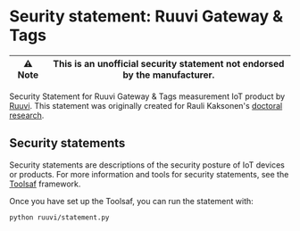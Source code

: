 # Seurity statement: Ruuvi Gateway & Tags

| ⚠  Note | This is an unofficial security statement not endorsed by the manufacturer. |
|---------|--------------------------------|

Security Statement for Ruuvi Gateway & Tags measurement IoT product by [Ruuvi](https://ruuvi.com/).
This statement was originally created for Rauli Kaksonen's [doctoral research](https://urn.fi/URN:NBN:fi:oulu-202406264941).

## Security statements

Security statements are descriptions of the security posture of IoT devices or products.
For more information and tools for security statements, see the [Toolsaf](https://github.com/testofthings/toolsaf) framework.

Once you have set up the Toolsaf, you can run the statement with:
```shell
python ruuvi/statement.py
```
